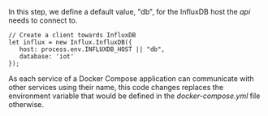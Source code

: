 In this step, we define a default value, "db", for the InfluxDB host the *api* needs to connect to. 

````
// Create a client towards InfluxDB
let influx = new Influx.InfluxDB({
   host: process.env.INFLUXDB_HOST || "db",
   database: 'iot'
});
````

As each service of a Docker Compose application can communicate with other services using their name, this code changes replaces the environment variable that would be defined in the *docker-compose.yml* file otherwise.
